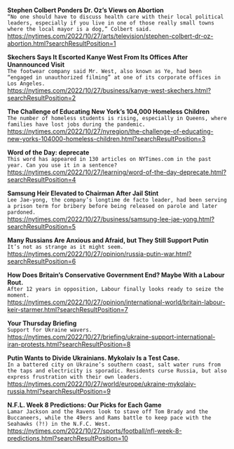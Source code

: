 **Stephen Colbert Ponders Dr. Oz’s Views on Abortion**\
`“No one should have to discuss health care with their local political leaders, especially if you live in one of those really small towns where the local mayor is a dog,” Colbert said.`\
https://nytimes.com/2022/10/27/arts/television/stephen-colbert-dr-oz-abortion.html?searchResultPosition=1

**Skechers Says It Escorted Kanye West From Its Offices After Unannounced Visit**\
`The footwear company said Mr. West, also known as Ye, had been “engaged in unauthorized filming” at one of its corporate offices in Los Angeles.`\
https://nytimes.com/2022/10/27/business/kanye-west-skechers.html?searchResultPosition=2

**The Challenge of Educating New York’s 104,000 Homeless Children**\
`The number of homeless students is rising, especially in Queens, where families have lost jobs during the pandemic.`\
https://nytimes.com/2022/10/27/nyregion/the-challenge-of-educating-new-yorks-104000-homeless-children.html?searchResultPosition=3

**Word of the Day: deprecate**\
`This word has appeared in 130 articles on NYTimes.com in the past year. Can you use it in a sentence?`\
https://nytimes.com/2022/10/27/learning/word-of-the-day-deprecate.html?searchResultPosition=4

**Samsung Heir Elevated to Chairman After Jail Stint**\
`Lee Jae-yong, the company’s longtime de facto leader, had been serving a prison term for bribery before being released on parole and later pardoned.`\
https://nytimes.com/2022/10/27/business/samsung-lee-jae-yong.html?searchResultPosition=5

**Many Russians Are Anxious and Afraid, but They Still Support Putin**\
`It’s not as strange as it might seem.`\
https://nytimes.com/2022/10/27/opinion/russia-putin-war.html?searchResultPosition=6

**How Does Britain’s Conservative Government End? Maybe With a Labour Rout.**\
`After 12 years in opposition, Labour finally looks ready to seize the moment.`\
https://nytimes.com/2022/10/27/opinion/international-world/britain-labour-keir-starmer.html?searchResultPosition=7

**Your Thursday Briefing**\
`Support for Ukraine wavers.`\
https://nytimes.com/2022/10/27/briefing/ukraine-support-international-iran-protests.html?searchResultPosition=8

**Putin Wants to Divide Ukrainians. Mykolaiv Is a Test Case.**\
`In a battered city on Ukraine’s southern coast, salt water runs from the taps and electricity is sporadic. Residents curse Russia, but also express frustration with their own leaders.`\
https://nytimes.com/2022/10/27/world/europe/ukraine-mykolaiv-russia.html?searchResultPosition=9

**N.F.L. Week 8 Predictions: Our Picks for Each Game**\
`Lamar Jackson and the Ravens look to stave off Tom Brady and the Buccaneers, while the 49ers and Rams battle to keep pace with the Seahawks (?!) in the N.F.C. West.`\
https://nytimes.com/2022/10/27/sports/football/nfl-week-8-predictions.html?searchResultPosition=10

